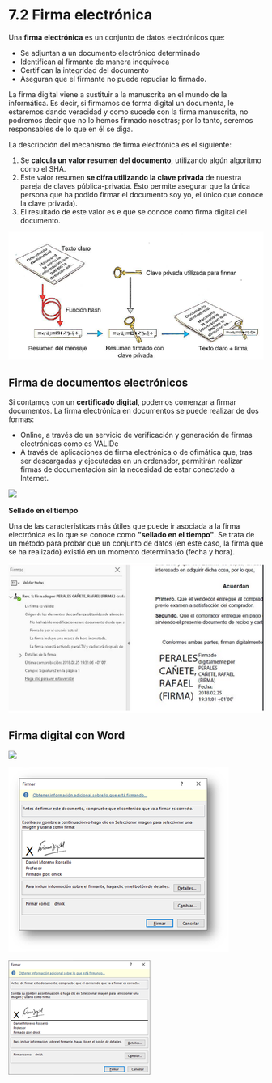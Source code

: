 # 7.2 Firma electrónica

Una **firma electrónica** es un conjunto de datos electrónicos que:

- Se adjuntan a un documento electrónico determinado
- Identifican al firmante de manera inequívoca
- Certifican la integridad del documento
- Aseguran que el firmante no puede repudiar lo firmado.

La firma digital viene a sustituir a la manuscrita en el mundo de la informática. Es decir, si firmamos de forma digital un documenta, le estaremos dando veracidad y como sucede con la firma manuscrita, no podremos decir que no lo hemos firmado nosotras; por lo tanto, seremos responsables de lo que en él se diga.

La descripción del mecanismo de firma electrónica es el siguiente:

1. Se **calcula un valor resumen del documento**, utilizando algún algoritmo como el SHA.
2. Este valor resumen **se cifra utilizando la clave privada** de nuestra pareja de claves pública-privada. Esto permite asegurar que la única persona que ha podido firmar el documento soy yo, el único que conoce la clave privada).
3. El resultado de este valor es e que se conoce como firma digital del documento.

![](img/2019-11-27-17-33-57.png)

## Firma de documentos electrónicos

Si contamos con un **certificado digital**, podemos comenzar a firmar documentos. La firma electrónica en documentos se puede realizar de dos formas:

- Online, a través de un servicio de verificación y generación de firmas electrónicas como es VALIDe
- A través de aplicaciones de firma electrónica o de ofimática que, tras ser descargadas y ejecutadas en un ordenador, permitirán realizar firmas de documentación sin la necesidad de estar conectado a Internet.

![](2019-11-27-11-57-06.png)



**Sellado en el tiempo**

Una de las características más útiles que puede ir asociada a la firma electrónica es lo que se conoce como **"sellado en el tiempo"**. Se trata de un método para probar que un conjunto de datos (en este caso, la firma que se ha realizado) existió en un momento determinado (fecha y hora).

![](img/2022-11-26-15-05-40.png)

## Firma digital con Word

![](/.../img/2020-04-21-11-20-18.png)

![](img/2020-04-21-11-20-41.png)

![](img/2020-04-21-11-20-23.png)